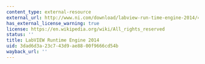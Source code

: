 ```yaml
---
content_type: external-resource
external_url: http://www.ni.com/download/labview-run-time-engine-2014/4887/en/
has_external_license_warning: true
license: https://en.wikipedia.org/wiki/All_rights_reserved
status: ''
title: LabVIEW Runtime Engine 2014
uid: 3dad6d3a-23c7-43d9-ae88-00f9666cd54b
wayback_url: ''
---
```

